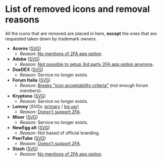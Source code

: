 # List of removed icons and removal reasons
All the icons that are removed are placed in here, **except** the ones that are requested taken down by trademark owners.

- **Acorns** ([SVG](https://github.com/aegis-icons/misc/blob/main/removed_icons/Acorns.svg))
  - *Reason:* [No mentions of 2FA app option](https://www.acorns.com/support/how-do-i-turn-on-two-factor-authentication-on-my-account/).
- **Adobe** ([SVG](https://github.com/aegis-icons/misc/blob/main/removed_icons/Adobe.svg))
  - *Reason:* [Not possible to setup 3rd party 2FA app option anymore](https://helpx.adobe.com/manage-account/using/secure-your-adobe-account.html).
- **DueDEX** ([SVG](https://github.com/aegis-icons/misc/blob/main/removed_icons/DueDEX.svg))
  - *Reason:* Service no longer exists.
- **Forum Italia** ([SVG](https://github.com/aegis-icons/misc/blob/main/removed_icons/Forum%20Italia.svg))
  - *Reason:* [Breaks "icon acceptability criteria"](https://github.com/aegis-icons/aegis-icons/blob/master/CONTRIBUTING.md#case-by-case-basis) (not enough forum members).
- **Kryptono** ([SVG](https://github.com/aegis-icons/misc/blob/main/removed_icons/Kryptono.svg))
  - *Reason:* Service no longer exists.
- **Lemmy** (*SVGs:* [primary](https://github.com/aegis-icons/misc/blob/main/removed_icons/Lemmy.svg) / [bg.var](https://github.com/aegis-icons/misc/blob/main/removed_icons/Lemmy%20bg.var.svg))
  - *Reason:* [Doesn't support 2FA](https://github.com/LemmyNet/lemmy/issues/1434#issuecomment-904770838).
- **Mixer** ([SVG](https://github.com/aegis-icons/misc/blob/main/removed_icons/Mixer.svg))
  - *Reason:* Service no longer exists.
- **NewEgg alt** ([SVG](https://github.com/aegis-icons/misc/blob/main/removed_icons/Newegg%20alt.svg))
  - *Reason:* Not based of official branding.
- **PeerTube** ([SVG](https://github.com/aegis-icons/misc/blob/main/removed_icons/PeerTube.svg))
  - *Reason:* [Doesn't support 2FA](https://github.com/Chocobozzz/PeerTube/issues/1146).
- **Stash** ([SVG](https://github.com/aegis-icons/misc/blob/main/removed_icons/Stash.svg))
  - *Reason:* [No mentions of 2FA app option](https://ask.stash.com/ask/what-is-two-factor-authentication/).